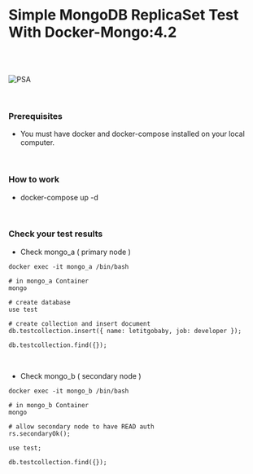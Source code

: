 # Simple MongoDB ReplicaSet Test With Docker-Mongo:4.2 

<br /><br />

![PSA](https://user-images.githubusercontent.com/48303144/104096228-9327ab80-52de-11eb-852b-8927793492f3.jpeg)

<br />

### Prerequisites
- You must have docker and docker-compose installed on your local computer.

<br />

### How to work
- docker-compose up -d

<br />

### Check your test results

- Check mongo_a ( primary node )
```
docker exec -it mongo_a /bin/bash

# in mongo_a Container
mongo 

# create database
use test

# create collection and insert document
db.testcollection.insert({ name: letitgobaby, job: developer });

db.testcollection.find({});
```

<br />

- Check mongo_b ( secondary node )
```
docker exec -it mongo_b /bin/bash

# in mongo_b Container
mongo

# allow secondary node to have READ auth
rs.secondaryOk(); 

use test;

db.testcollection.find({});
```
